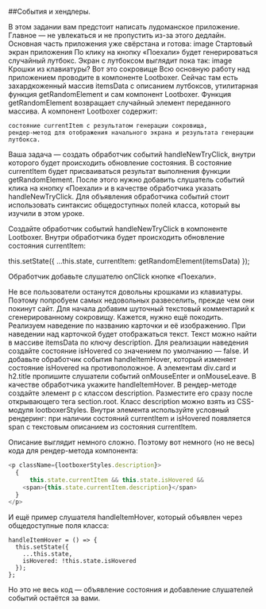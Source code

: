 ##События и хендлеры.

В этом задании вам предстоит написать лудоманское приложение. Главное — не увлекаться и не пропустить из-за этого дедлайн. Основная часть приложения уже свёрстана и готова:
image
Стартовый экран приложения
По клику на кнопку «Поехали» будет генерироваться случайный лутбокс. Экран с лутбоксом выглядит пока так:
image
Крошки из клавиатуры? Вот это сокровище
Всю основную работу над приложением проводите в компоненте Lootboxer. Сейчас там есть захардкоженный массив itemsData с описанием лутбоксов, утилитарная функция getRandomElement и сам компонент Lootboxer.
Функция getRandomElement возвращает случайный элемент переданного массива. А компонент Lootboxer содержит:

    состояние currentItem с результатом генерации сокровища,
    рендер-метод для отображения начального экрана и результата генерации лутбокса.

Ваша задача — создать обработчик событий handleNewTryClick, внутри которого будет происходить обновление состояния. В состояние currentItem будет присваиваться результат выполнения функции getRandomElement.
После этого нужно добавить слушатель событий клика на кнопку «Поехали» и в качестве обработчика указать handleNewTryClick.
Для объявления обработчика событий стоит использовать синтаксис общедоступных полей класса, который вы изучили в этом уроке.

Создайте обработчик событий handleNewTryClick в компоненте Lootboxer. Внутри обработчика будет происходить обновление состояния currentItem:

this.setState({
...this.state,
currentItem: getRandomElement(itemsData)
});

Обработчик добавьте слушателю onClick кнопке «Поехали».


Не все пользователи останутся довольны крошками из клавиатуры. Поэтому попробуем самых недовольных развеселить, прежде чем они покинут сайт. Для начала добавим шуточный текстовый комментарий к сгенерированному сокровищу.
Кажется, нужно ещё покодить. Реализуем наведение по названию карточки и её изображению. При наведении над карточкой будет отображаться текст. Текст можно найти в массиве itemsData по ключу description.
Для реализации наведения создайте состояние isHovered со значением по умолчанию — false. И добавьте обработчик события handleItemHover, который изменяет состояние isHovered на противоположное.
А элементам div.card и h2.title пропишите слушатели событий onMouseEnter и onMouseLeave. В качестве обработчика укажите handleItemHover.
В рендер-методе создайте элемент p с классом description. Разместите его сразу после открывающего тега section.root. Класс description можно взять из CSS-модуля lootboxerStyles. Внутри элемента используйте условный рендеринг: при наличии состояний currentItem и isHovered появляется span c текстовым описанием из состояния currentItem.

Описание выглядит немного сложно. Поэтому вот немного (но не весь) кода для рендер-метода компонента:
```Javascript
<p className={lootboxerStyles.description}>
  {
      this.state.currentItem && this.state.isHovered &&
    <span>{this.state.currentItem.description}</span>
  }
</p> 
```
И ещё пример слушателя handleItemHover, который объявлен через общедоступные поля класса:

```JS
handleItemHover = () => {
  this.setState({
    ...this.state,
    isHovered: !this.state.isHovered
  });
}; 
```
Но это не весь код — объявление состояния и добавление слушателей событий остаётся за вами.